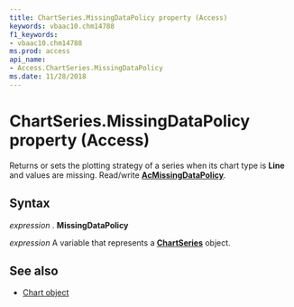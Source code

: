 ```yaml
---
title: ChartSeries.MissingDataPolicy property (Access)
keywords: vbaac10.chm14788
f1_keywords:
- vbaac10.chm14788
ms.prod: access
api_name:
- Access.ChartSeries.MissingDataPolicy
ms.date: 11/28/2018
---
```



# ChartSeries.MissingDataPolicy property (Access)

Returns or sets the plotting strategy of a series when its chart type is **Line** and values are missing. Read/write **[AcMissingDataPolicy](Access.AcMissingDataPolicy.md)**.


## Syntax

_expression_ . **MissingDataPolicy**

_expression_ A variable that represents a **[ChartSeries](Access.ChartSeries.md)** object.


## See also

- [Chart object](Access.Chart.md)